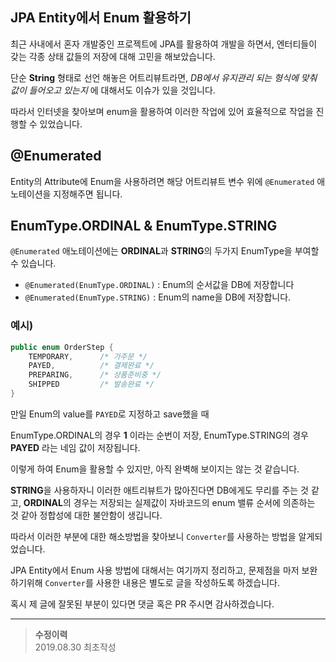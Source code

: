 ## JPA Entity에서 Enum 활용하기

최근 사내에서 혼자 개발중인 프로젝트에 JPA를 활용하여 개발을 하면서,
엔터티들이 갖는 각종 상태 값들의 저장에 대해 고민을 해보았습니다.

단순 **String** 형태로 선언 해놓은 어트리뷰트라면, *DB에서 유지관리 되는 형식에 맞춰 값이 들어오고 있는지* 에 대해서도 이슈가 있을 것입니다.

따라서 인터넷을 찾아보며 enum을 활용하여 이러한 작업에 있어 효율적으로 작업을 진행할 수 있었습니다.

## @Enumerated

Entity의 Attribute에 Enum을 사용하려면 해당 어트리뷰트 변수 위에 `@Enumerated` 애노테이션을 지정해주면 됩니다.

## EnumType.ORDINAL & EnumType.STRING

`@Enumerated` 애노테이션에는 **ORDINAL**과 **STRING**의 두가지 EnumType을 부여할 수 있습니다.

- `@Enumerated(EnumType.ORDINAL)` : Enum의 순서값을 DB에 저장합니다
- `@Enumerated(EnumType.STRING)` : Enum의 name을 DB에 저장합니다.

### 예시)
```java
public enum OrderStep {
    TEMPORARY,      /* 가주문 */
    PAYED,          /* 결제완료 */
    PREPARING,      /* 상품준비중 */
    SHIPPED         /* 발송완료 */
}
```

만일 Enum의 value를 `PAYED`로 지정하고 save했을 때

EnumType.ORDINAL의 경우 **1** 이라는 순번이 저장,
EnumType.STRING의 경우 **PAYED** 라는 네임 값이 저장됩니다.

이렇게 하여 Enum을 활용할 수 있지만, 아직 완벽해 보이지는 않는 것 같습니다.

**STRING**을 사용하자니 이러한 애트리뷰트가 많아진다면 DB에게도 무리를 주는 것 같고,
**ORDINAL**의 경우는 저장되는 실제값이 자바코드의 enum 밸류 순서에 의존하는 것 같아 정합성에 대한 불안함이 생깁니다.

따라서 이러한 부분에 대한 해소방법을 찾아보니 `Converter`를 사용하는 방법을 알게되었습니다.

JPA Entity에서 Enum 사용 방법에 대해서는 여기까지 정리하고, 문제점을 마저 보완하기위해 `Converter`를 사용한 내용은 별도로 글을 작성하도록 하겠습니다.

혹시 제 글에 잘못된 부분이 있다면 댓글 혹은 PR 주시면 감사하겠습니다.

___

>**수정이력**  
2019.08.30 최초작성